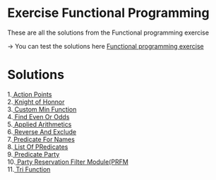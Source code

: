 # Exercise Functional Programming
These are all the solutions from the  Functional programming exercise

-> You can test the solutions here [Functional programming exercise](https://judge.softuni.org/Contests/Compete/Index/1473)

# Solutions
1.[ Action Points](https://github.com/HEMAndonov98/SoftUni-C-Advanced-may-2022-/blob/main/Exercise-Functional-Programming/1.Action-Point/Action-Point.cs)\
2.[ Knight of Honnor](https://github.com/HEMAndonov98/SoftUni-C-Advanced-may-2022-/blob/main/Exercise-Functional-Programming/2.Knight-of-Honor/Knight-Of-Honor.cs)\
3.[ Custom Min Function](https://github.com/HEMAndonov98/SoftUni-C-Advanced-may-2022-/blob/main/Exercise-Functional-Programming/3.Custom-Min-Function/CustomMinFunc.cs)\
4.[ Find Even Or Odds](https://github.com/HEMAndonov98/SoftUni-C-Advanced-may-2022-/tree/main/Exercise-Functional-Programming/4.Find-Evens-or-Odds)\
5.[ Applied Arithmetics](https://github.com/HEMAndonov98/SoftUni-C-Advanced-may-2022-/blob/main/Exercise-Functional-Programming/5.Applied-Arithmetics/AppliedArithmetics.cs)\
6.[ Reverse And Exclude](https://github.com/HEMAndonov98/SoftUni-C-Advanced-may-2022-/blob/main/Exercise-Functional-Programming/6.ReverseAndExclude/ReverseAndExclude.cs)\
7.[ Predicate For Names](https://github.com/HEMAndonov98/SoftUni-C-Advanced-may-2022-/blob/main/Exercise-Functional-Programming/7.Predicate-for-Names/PredicateForNames.cs)\
8.[ List Of PRedicates](https://github.com/HEMAndonov98/SoftUni-C-Advanced-may-2022-/blob/main/Exercise-Functional-Programming/8.List-of-Predicates/ListOfPRedicates.cs)\
9.[ Predicate Party](https://github.com/HEMAndonov98/SoftUni-C-Advanced-may-2022-/blob/main/Exercise-Functional-Programming/9.Predicate-Party/PredicateParty.cs)\
10.[ Party Reservation Filter Module(PRFM](https://github.com/HEMAndonov98/SoftUni-C-Advanced-may-2022-/blob/main/Exercise-Functional-Programming/10.The-Party-Reservation-Filter-Module/Party%20Reservation%20Filter%20Module.cs)\
11.[ Tri Function](https://github.com/HEMAndonov98/SoftUni-C-Advanced-may-2022-/blob/main/Exercise-Functional-Programming/11.Tri-Function/Program.cs)